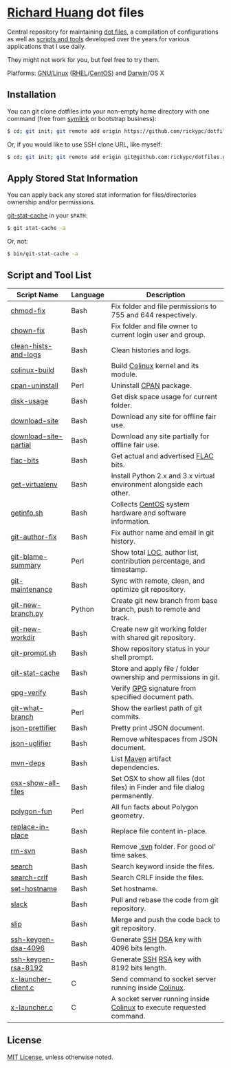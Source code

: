 [Richard Huang](http://richardhuang.me) dot files
=================================================

Central repository for maintaining [dot files](https://en.wikipedia.org/wiki/Hidden_file_and_hidden_directory#Unix_and_Unix-like_environments), a compilation of configurations as well as [scripts and tools](#user-content-script-and-tool-list) developed over the years for various applications that I use daily.

They might not work for you, but feel free to try them.

Platforms: [GNU/Linux](https://www.gnu.org/gnu/linux-and-gnu.en.html) ([RHEL](https://en.wikipedia.org/wiki/Red_Hat_Enterprise_Linux)/[CentOS](https://www.centos.org/)) and [Darwin](https://en.wikipedia.org/wiki/Darwin_(operating_system))/OS X

Installation
-
You can git clone dotfiles into your non-empty home directory with one command (free from [symlink](https://en.wikipedia.org/wiki/Symbolic_link) or bootstrap business):

```bash
$ cd; git init; git remote add origin https://github.com/rickypc/dotfiles.git; git checkout -b master origin/master; git pull origin
```

Or, if you would like to use SSH clone URL, like myself:

```bash
$ cd; git init; git remote add origin git@github.com:rickypc/dotfiles.git; git checkout -b master origin/master; git pull origin
```

Apply Stored Stat Information
-
You can apply back any stored stat information for files/directories ownership and/or permissions.

[git-stat-cache](bin/git-stat-cache) in your ``$PATH``:

```bash
$ git stat-cache -a
```

Or, not:

```bash
$ bin/git-stat-cache -a
```

Script and Tool List
-
Script Name                                         | Language | Description
----------------------------------------------------|----------|------------
[chmod-fix](bin/chmod-fix)                          | Bash     | Fix folder and file permissions to 755 and 644 respectively.
[chown-fix](bin/chown-fix)                          | Bash     | Fix folder and file owner to current login user and group.
[clean-hists-and-logs](bin/clean-hists-and-logs)    | Bash     | Clean histories and logs.
[colinux-build](bin/colinux-build)                  | Bash     | Build [Colinux](https://en.wikipedia.org/wiki/Cooperative_Linux) kernel and its module.
[cpan-uninstall](bin/cpan-uninstall)                | Perl     | Uninstall [CPAN](https://en.wikipedia.org/wiki/CPAN) package.
[disk-usage](bin/disk-usage)                        | Bash     | Get disk space usage for current folder.
[download-site](bin/download-site)                  | Bash     | Download any site for offline fair use.
[download-site-partial](bin/download-site-partial)  | Bash     | Download any site partially for offline fair use.
[flac-bits](bin/flac-bits)                          | Bash     | Get actual and advertised [FLAC](https://en.wikipedia.org/wiki/FLAC) bits.
[get-virtualenv](bin/get-virtualenv)                | Bash     | Install Python 2.x and 3.x virtual environment alongside each other.
[getinfo.sh](bin/getinfo.sh)                        | Bash     | Collects [CentOS](https://www.centos.org/) system hardware and software information.
[git-author-fix](bin/git-author-fix)                | Bash     | Fix author name and email in git history.
[git-blame-summary](bin/git-blame-summary)          | Perl     | Show total [LOC](https://en.wikipedia.org/wiki/Source_lines_of_code), author list, contribution percentage, and timestamp.
[git-maintenance](bin/git-maintenance)              | Bash     | Sync with remote, clean, and optimize git repository.
[git-new-branch.py](bin/git-new-branch.py)          | Python   | Create git new branch from base branch, push to remote and track.
[git-new-workdir](bin/git-new-workdir)              | Bash     | Create new git working folder with shared git repository.
[git-prompt.sh](bin/git-prompt.sh)                  | Bash     | Show repository status in your shell prompt.
[git-stat-cache](bin/git-stat-cache)                | Bash     | Store and apply file / folder ownership and permissions in git.
[gpg-verify](bin/gpg-verify)                        | Bash     | Verify [GPG](https://www.gnupg.org/) signature from specified document path.
[git-what-branch](bin/git-what-branch)              | Perl     | Show the earliest path of git commits.
[json-prettifier](bin/json-prettifier)              | Bash     | Pretty print JSON document.
[json-uglifier](bin/json-uglifier)                  | Bash     | Remove whitespaces from JSON document.
[mvn-deps](bin/mvn-deps)                            | Bash     | List [Maven](https://en.wikipedia.org/wiki/Apache_Maven) artifact dependencies.
[osx-show-all-files](bin/osx-show-all-files)        | Bash     | Set OSX to show all files (dot files) in Finder and file dialog permanently.
[polygon-fun](bin/polygon-fun)                      | Perl     | All fun facts about Polygon geometry.
[replace-in-place](bin/replace-in-place)            | Bash     | Replace file content in-place.
[rm-svn](bin/rm-svn)                                | Bash     | Remove [.svn](https://en.wikipedia.org/wiki/Apache_Subversion) folder. For good ol' time sakes.
[search](bin/search)                                | Bash     | Search keyword inside the files.
[search-crlf](bin/search-crlf)                      | Bash     | Search CRLF inside the files.
[set-hostname](bin/set-hostname)                    | Bash     | Set hostname.
[slack](bin/slack)                                  | Bash     | Pull and rebase the code from git repository.
[slip](bin/slip)                                    | Bash     | Merge and push the code back to git repository.
[ssh-keygen-dsa-4096](bin/ssh-keygen-dsa-4096)      | Bash     | Generate [SSH](https://en.wikipedia.org/wiki/Secure_Shell) [DSA](https://en.wikipedia.org/wiki/Digital_Signature_Algorithm) key with 4096 bits length.
[ssh-keygen-rsa-8192](bin/ssh-keygen-rsa-8192)      | Bash     | Generate [SSH](https://en.wikipedia.org/wiki/Secure_Shell) [RSA](https://en.wikipedia.org/wiki/RSA_(algorithm)) key with 8192 bits length.
[x-launcher-client.c](bin/x-launcher-client.c)      | C        | Send command to socket server running inside [Colinux](https://en.wikipedia.org/wiki/Cooperative_Linux).
[x-launcher.c](bin/x-launcher.c)                    | C        | A socket server running inside [Colinux](https://en.wikipedia.org/wiki/Cooperative_Linux) to execute requested command.

License
-
[MIT License](http://opensource.org/licenses/MIT), unless otherwise noted.
